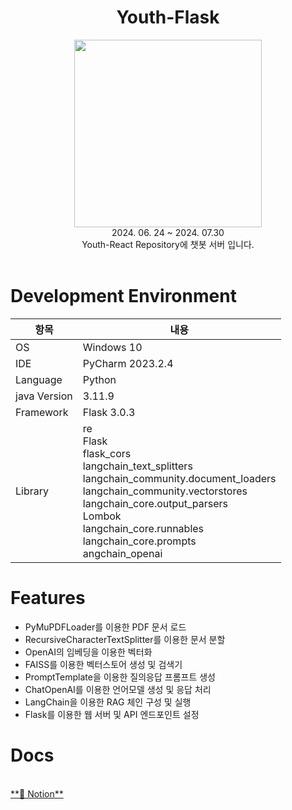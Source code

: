<div align="center">
<h1>Youth-Flask</h1>
<img src="https://github.com/user-attachments/assets/9d21f8f6-4a62-4484-9341-6c7b441e3e87" width=300, height=300>

<br>
 2024. 06.  24 ~ 2024. 07.30 <br>
Youth-React Repository에 챗봇 서버 입니다. 

<br>
<br>
</div>

# **Development Environment**

| 항목 | 내용 |
| --- | --- |
| OS | Windows 10 |
| IDE | PyCharm 2023.2.4 |
| Language | Python |
| java Version | 3.11.9 |
| Framework | Flask 3.0.3 |
| Library | re <br> Flask <br> flask_cors <br>langchain_text_splitters <br> langchain_community.document_loaders <br> langchain_community.vectorstores <br> langchain_core.output_parsers <br> Lombok <br> langchain_core.runnables <br> langchain_core.prompts <br> angchain_openai  <br> |
# **Features**
* PyMuPDFLoader를 이용한 PDF 문서 로드
* RecursiveCharacterTextSplitter를 이용한 문서 분할
* OpenAI의 임베딩을 이용한 벡터화
* FAISS를 이용한 벡터스토어 생성 및 검색기
* PromptTemplate을 이용한 질의응답 프롬프트 생성
* ChatOpenAI를 이용한 언어모델 생성 및 응답 처리
* LangChain을 이용한 RAG 체인 구성 및 실행
* Flask를 이용한 웹 서버 및 API 엔드포인트 설정


# Docs 

<br>
<a href="https://minjunkang.notion.site/cf4c4d9b5f9a48b2943ac1b4d734f052?v=965921ef42444c589abb8c7e4aab3d24&pvs=4"> **📒 Notion**
</a> 
